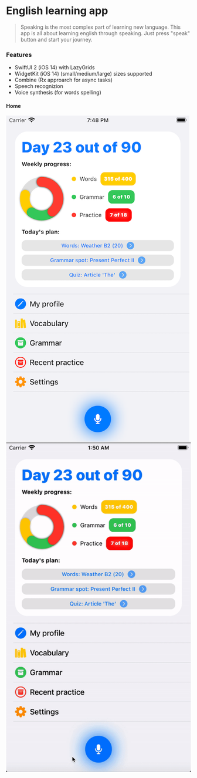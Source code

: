 # English learning app

> Speaking is the most complex part of learning new language. 
This app is all about learning english through speaking. Just press "speak" button and start your journey. 

### Features

- SwiftUI 2 (iOS 14) with LazyGrids
- WidgetKit (iOS 14) (small/medium/large) sizes supported
- Combine (Rx approarch for async tasks)
- Speech recognizion 
- Voice synthesis (for words spelling)




#### Home
![](Resources/home.png)
![](Resources/learnNewWords.gif)
